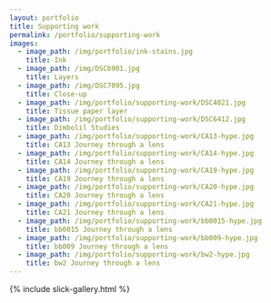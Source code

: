 ```yaml
---
layout: portfolio
title: Supporting work
permalink: /portfolio/supporting-work
images:
  - image_path: /img/portfolio/ink-stains.jpg
    title: Ink
  - image_path: /img/DSC6901.jpg
    title: Layers
  - image_path: /img/DSC7095.jpg
    title: Close-up
  - image_path: /img/portfolio/supporting-work/DSC4021.jpg
    title: Tissue paper layer
  - image_path: /img/portfolio/supporting-work/DSC6412.jpg
    title: Dimbolil Studies
  - image_path: /img/portfolio/supporting-work/CA13-hype.jpg
    title: CA13 Journey through a lens
  - image_path: /img/portfolio/supporting-work/CA14-hype.jpg
    title: CA14 Journey through a lens
  - image_path: /img/portfolio/supporting-work/CA19-hype.jpg
    title: CA19 Journey through a lens
  - image_path: /img/portfolio/supporting-work/CA20-hype.jpg
    title: CA20 Journey through a lens
  - image_path: /img/portfolio/supporting-work/CA21-hype.jpg
    title: CA21 Journey through a lens
  - image_path: /img/portfolio/supporting-work/bb0015-hype.jpg
    title: bb0015 Journey through a lens
  - image_path: /img/portfolio/supporting-work/bb009-hype.jpg
    title: bb009 Journey through a lens
  - image_path: /img/portfolio/supporting-work/bw2-hype.jpg
    title: bw2 Journey through a lens
---
```


{% include slick-gallery.html %}

